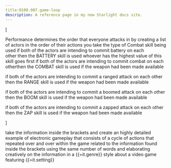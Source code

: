 ```yaml
---
title:0100.007.game-loop
description: A reference page in my new Starlight docs site.
---
```

[

Performance  determines the order that everyone attacks in
by creating a list of actors in the order of their actions
you take the type of Combat skill being used if both of the actors are intending to commit battery on each other then the BATTERY skill is used whoever has the highest value of this skill goes first if both of the actors are intending to commit combat on each otherthen the COMBAT skill is used if the weapon had been made available  

if both of the actors are intending to commit a ranged attack on each other
then the RANGE skill is used if the weapon had been made available 

if both of the actors are intending to commit a boomed attack on each other
then the BOOM skill is used if the weapon had been made available 

if both of the actors are intending to commit a zapped attack on each other
then the ZAP skill is used if the weapon had been made available 


]

take the information inside the brackets and create an highly detailed example of electronic gameplay  that consists of a cycle of actions that repeated over and over within the game
related to the information found inside the brackets using the same number of words and elaborating creatively on the information in a {{=it.genre}} style
about a video game featuring {{=it.setting}} 